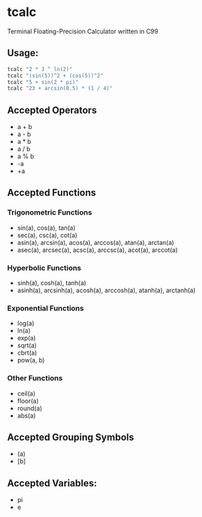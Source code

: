 # tcalc

Terminal Floating-Precision Calculator written in C99

## Usage:

```bash
tcalc "2 * 3 ^ ln(2)"
tcalc "(sin(5))^2 + (cos(5))^2"
tcalc "5 + sin(2 * pi)"
tcalc "23 + arcsin(0.5) * (1 / 4)"
```

## Accepted Operators

- a + b
- a - b
- a * b
- a / b
- a % b
- -a
- +a

## Accepted Functions

### Trigonometric Functions

- sin(a), cos(a), tan(a)
- sec(a), csc(a), cot(a)
- asin(a), arcsin(a), acos(a), arccos(a), atan(a), arctan(a)
- asec(a), arcsec(a), acsc(a), arccsc(a), acot(a), arccot(a)

### Hyperbolic Functions

- sinh(a), cosh(a), tanh(a)
- asinh(a), arcsinh(a), acosh(a), arccosh(a), atanh(a), arctanh(a)

### Exponential Functions

- log(a)
- ln(a)
- exp(a)
- sqrt(a)
- cbrt(a)
- pow(a, b)

### Other Functions

- ceil(a)
- floor(a)
- round(a)
- abs(a)


## Accepted Grouping Symbols

- (a)
- \[b]

## Accepted Variables:

- pi
- e
